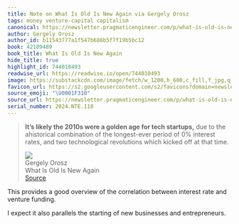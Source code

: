 ```yaml
---
title: Note on What Is Old Is New Again via Gergely Orosz
tags: money venture-capital capitalism
canonical: https://newsletter.pragmaticengineer.com/p/what-is-old-is-new-again
author: Gergely Orosz
author_id: b11543777a1f547b686b5f7f19b5bc12
book: 42189489
book_title: What Is Old Is New Again
hide_title: true
highlight_id: 744010493
readwise_url: https://readwise.io/open/744010493
image: https://substackcdn.com/image/fetch/w_1200,h_600,c_fill,f_jpg,q_auto:good,fl_progressive:steep,g_auto/https%3A%2F%2Fsubstack-post-media.s3.amazonaws.com%2Fpublic%2Fimages%2F2ef76fc9-c27f-439b-a15b-5ebded516cfb_5463x3642.jpeg
favicon_url: https://s2.googleusercontent.com/s2/favicons?domain=newsletter.pragmaticengineer.com
source_emoji: "\U0001F310"
source_url: https://newsletter.pragmaticengineer.com/p/what-is-old-is-new-again#:~:text=**It%E2%80%99s%20likely%20the,at%20that%20time.
serial_number: 2024.NTE.118
---
```

> **It’s likely the 2010s were a golden age for tech startups,** due to the ahistorical combination of the longest-ever period of 0% interest rates, and two technological revolutions which kicked off at that time.
> <div class="quoteback-footer"><div class="quoteback-avatar"><img class="mini-favicon" src="https://s2.googleusercontent.com/s2/favicons?domain=newsletter.pragmaticengineer.com"></div><div class="quoteback-metadata"><div class="metadata-inner"><span style="display:none">FROM:</span><div aria-label="Gergely Orosz" class="quoteback-author"> Gergely Orosz</div><div aria-label="What Is Old Is New Again" class="quoteback-title"> What Is Old Is New Again</div></div></div><div class="quoteback-backlink"><a target="_blank" aria-label="go to the full text of this quotation" rel="noopener" href="https://newsletter.pragmaticengineer.com/p/what-is-old-is-new-again#:~:text=**It%E2%80%99s%20likely%20the,at%20that%20time." class="quoteback-arrow"> Source</a></div></div>

This provides a good overview of the correlation between interest rate and venture funding.

I expect it also parallels the starting of new businesses and entrepreneurs. 